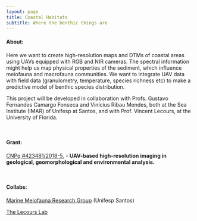 ```yaml
---
layout: page
title: Coastal Habitats
subtitle: Where the benthic things are
---
```

<!-- #### News:
[[blog post](/2018-07-10-devils_cave)]: TLS mapping of Devil's Cave  
&nbsp;
&nbsp; -->

#### About:

Here we want to create high-resolution maps and DTMs of coastal areas using UAVs equipped with RGB and NIR cameras. The spectral information might help us map physical properties of the sediment, which influence meiofauna and macrofauna communities. We want to integrate UAV data with field data (granulometry, temperature, species richness etc) to make a predictive model of benthic species distribution. 

This project will be developed in collaboration with Profs. Gustavo Fernandes Camargo Fonseca and Vinícius Ribau Mendes, both at the Sea Institute (IMAR) of Unifesp at Santos, and with Prof. Vincent Lecours, at the University of Florida. 


<!-- <br/>
[![garopaba]({{site.baseurl}}/img/garopaba1.jpeg "DTM of the Garopaba Dune Field. Click to see larger image"){:width="700px"}]({{site.baseurl}}/img/garopaba2.jpeg)   
*DTM of the Garopaba Dune Field* (image created with [Planlauf Terrain](https://planlaufterrain.com))  
 -->

<!-- &nbsp;
&nbsp;
#### Spammers:
**Francesco Barale (undergrad)** - Generation of High-resolution Digital Elevation Models of coastal environments from UAV data. -->


&nbsp;
&nbsp;
#### Grant:
[CNPq #423481/2018-5.](/grants#cnpq_uav) - **UAV-based high-resolution imaging in geological, geomorphological and environmental analysis.**  


&nbsp;
&nbsp;
#### Collabs:
[Marine Meiofauna Research Group](http://fonsecagfc.wixsite.com/np-meiofauna) (Unifesp Santos)  

[The Lecours Lab](https://www.thelecourslab.org)  